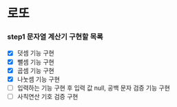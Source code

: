 # 로또

### step1 문자열 계산기 구현할 목록

- [x] 덧셈 기능 구현
- [x] 뺄셈 기능 구현
- [x] 곱셈 기능 구현
- [x] 나눗셈 기능 구현
- [ ] 입력하는 기능 구현 후 입력 값 null, 공백 문자 검증 기능 구현
- [ ] 사칙연산 기호 검증 구현